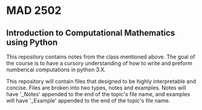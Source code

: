 # MAD 2502
## Introduction to Computational Mathematics using Python
This repository contains notes from the class mentioned above. The goal of the course is to have a cursory understanding of how to write and preform numberical computations in python 3.X. 

This repository will contain files that designed to be highly interpretable and concise. Files are broken into two types, notes and examples. Notes will have '_Notes' appended to the end of the topic's file name, and examples will have '_Example' appended to the end of the topic's file name.
